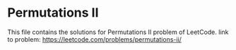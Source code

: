 # Permutations II
This file contains the solutions for Permutations II problem of LeetCode.
link to problem: https://leetcode.com/problems/permutations-ii/
